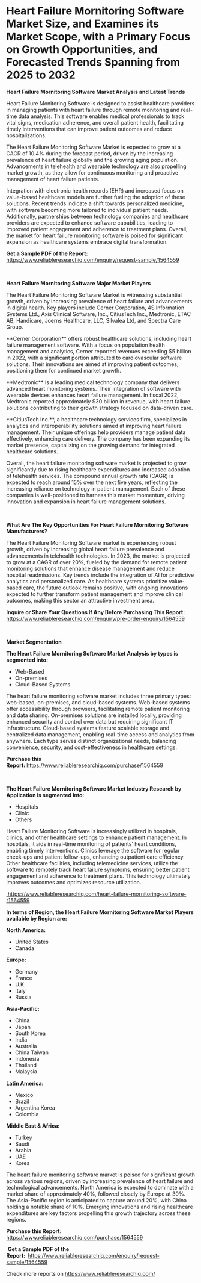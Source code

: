 <p><h1>Heart Failure Mornitoring Software Market Size, and Examines its Market Scope, with a Primary Focus on Growth Opportunities, and Forecasted Trends Spanning from 2025 to 2032</h1></p><p><strong>Heart Failure Mornitoring Software Market Analysis and Latest Trends</strong></p>
<p><p>Heart Failure Monitoring Software is designed to assist healthcare providers in managing patients with heart failure through remote monitoring and real-time data analysis. This software enables medical professionals to track vital signs, medication adherence, and overall patient health, facilitating timely interventions that can improve patient outcomes and reduce hospitalizations. </p><p>The Heart Failure Monitoring Software Market is expected to grow at a CAGR of 10.4% during the forecast period, driven by the increasing prevalence of heart failure globally and the growing aging population. Advancements in telehealth and wearable technology are also propelling market growth, as they allow for continuous monitoring and proactive management of heart failure patients. </p><p>Integration with electronic health records (EHR) and increased focus on value-based healthcare models are further fueling the adoption of these solutions. Recent trends indicate a shift towards personalized medicine, with software becoming more tailored to individual patient needs. Additionally, partnerships between technology companies and healthcare providers are expected to enhance software capabilities, leading to improved patient engagement and adherence to treatment plans. Overall, the market for heart failure monitoring software is poised for significant expansion as healthcare systems embrace digital transformation.</p></p>
<p><strong>Get a Sample PDF of the Report:&nbsp;</strong> <a href="https://www.reliableresearchiq.com/enquiry/request-sample/1564559?utm_campaign=103&utm_medium=2&utm_source=Github&utm_content=ia&utm_term=03032025&utm_id=heart-failure-mornitoring-software">https://www.reliableresearchiq.com/enquiry/request-sample/1564559</a></p>
<p>&nbsp;</p>
<p><strong>Heart Failure Mornitoring Software Major Market Players</strong></p>
<p><p>The Heart Failure Monitoring Software Market is witnessing substantial growth, driven by increasing prevalence of heart failure and advancements in digital health. Key players include Cerner Corporation, 4S Information Systems Ltd., Axis Clinical Software, Inc., CitiusTech Inc., Medtronic, ETAC AB, Handicare, Joerns Healthcare, LLC, Silvalea Ltd, and Spectra Care Group.</p><p>**Cerner Corporation** offers robust healthcare solutions, including heart failure management software. With a focus on population health management and analytics, Cerner reported revenues exceeding $5 billion in 2022, with a significant portion attributed to cardiovascular software solutions. Their innovations are aimed at improving patient outcomes, positioning them for continued market growth.</p><p>**Medtronic** is a leading medical technology company that delivers advanced heart monitoring systems. Their integration of software with wearable devices enhances heart failure management. In fiscal 2022, Medtronic reported approximately $30 billion in revenue, with heart failure solutions contributing to their growth strategy focused on data-driven care.</p><p>**CitiusTech Inc.**, a healthcare technology services firm, specializes in analytics and interoperability solutions aimed at improving heart failure management. Their unique offerings help providers manage patient data effectively, enhancing care delivery. The company has been expanding its market presence, capitalizing on the growing demand for integrated healthcare solutions.</p><p>Overall, the heart failure monitoring software market is projected to grow significantly due to rising healthcare expenditures and increased adoption of telehealth services. The compound annual growth rate (CAGR) is expected to reach around 15% over the next five years, reflecting the increasing reliance on technology in patient management. Each of these companies is well-positioned to harness this market momentum, driving innovation and expansion in heart failure management solutions.</p></p>
<p>&nbsp;</p>
<p><strong>What Are The Key Opportunities For Heart Failure Mornitoring Software Manufacturers?</strong></p>
<p><p>The Heart Failure Monitoring Software market is experiencing robust growth, driven by increasing global heart failure prevalence and advancements in telehealth technologies. In 2023, the market is projected to grow at a CAGR of over 20%, fueled by the demand for remote patient monitoring solutions that enhance disease management and reduce hospital readmissions. Key trends include the integration of AI for predictive analytics and personalized care. As healthcare systems prioritize value-based care, the future outlook remains positive, with ongoing innovations expected to further transform patient management and improve clinical outcomes, making this sector an attractive investment area.</p></p>
<p><strong>Inquire or Share Your Questions If Any Before Purchasing This Report:</strong> <a href="https://www.reliableresearchiq.com/enquiry/pre-order-enquiry/1564559?utm_campaign=103&utm_medium=2&utm_source=Github&utm_content=ia&utm_term=03032025&utm_id=heart-failure-mornitoring-software">https://www.reliableresearchiq.com/enquiry/pre-order-enquiry/1564559</a></p>
<p>&nbsp;</p>
<p><strong>Market Segmentation</strong></p>
<p><strong>The Heart Failure Mornitoring Software Market Analysis by types is segmented into:</strong></p>
<p><ul><li>Web-Based</li><li>On-premises</li><li>Cloud-Based Systems</li></ul></p>
<p><p>The heart failure monitoring software market includes three primary types: web-based, on-premises, and cloud-based systems. Web-based systems offer accessibility through browsers, facilitating remote patient monitoring and data sharing. On-premises solutions are installed locally, providing enhanced security and control over data but requiring significant IT infrastructure. Cloud-based systems feature scalable storage and centralized data management, enabling real-time access and analytics from anywhere. Each type serves distinct organizational needs, balancing convenience, security, and cost-effectiveness in healthcare settings.</p></p>
<p><strong>Purchase this Report:&nbsp;</strong><a href="https://www.reliableresearchiq.com/purchase/1564559?utm_campaign=103&utm_medium=2&utm_source=Github&utm_content=ia&utm_term=03032025&utm_id=heart-failure-mornitoring-software">https://www.reliableresearchiq.com/purchase/1564559</a></p>
<p>&nbsp;</p>
<p><strong>The Heart Failure Mornitoring Software Market Industry Research by Application is segmented into:</strong></p>
<p><ul><li>Hospitals</li><li>Clinic</li><li>Others</li></ul></p>
<p><p>Heart Failure Monitoring Software is increasingly utilized in hospitals, clinics, and other healthcare settings to enhance patient management. In hospitals, it aids in real-time monitoring of patients’ heart conditions, enabling timely interventions. Clinics leverage the software for regular check-ups and patient follow-ups, enhancing outpatient care efficiency. Other healthcare facilities, including telemedicine services, utilize the software to remotely track heart failure symptoms, ensuring better patient engagement and adherence to treatment plans. This technology ultimately improves outcomes and optimizes resource utilization.</p></p>
<p><a href="https://www.reliableresearchiq.com/heart-failure-mornitoring-software-r1564559?utm_campaign=103&utm_medium=2&utm_source=Github&utm_content=ia&utm_term=03032025&utm_id=heart-failure-mornitoring-software">&nbsp;https://www.reliableresearchiq.com/heart-failure-mornitoring-software-r1564559</a></p>
<p><strong>In terms of Region, the Heart Failure Mornitoring Software Market Players available by Region are:</strong></p>
<p>
    <p> <strong> North America: </strong>
        <ul>
            <li>United States</li>
            <li>Canada</li>
        </ul>
        </p> 
    <p> <strong> Europe: </strong>
        <ul>
            <li>Germany</li>
            <li>France</li>
            <li>U.K.</li>
            <li>Italy</li>
            <li>Russia</li>
        </ul>
        </p> 
    <p> <strong> Asia-Pacific: </strong>
        <ul>
            <li>China</li>
            <li>Japan</li>
            <li>South Korea</li>
            <li>India</li>
            <li>Australia</li>
            <li>China Taiwan</li>
            <li>Indonesia</li>
            <li>Thailand</li>
            <li>Malaysia</li>
        </ul>
        </p> 
    <p> <strong> Latin America: </strong>
        <ul>
            <li>Mexico</li>
            <li>Brazil</li>
            <li>Argentina Korea</li>
            <li>Colombia</li>
        </ul>
        </p> 
    <p> <strong> Middle East & Africa: </strong>
        <ul>
            <li>Turkey</li>
            <li>Saudi</li>
            <li>Arabia</li>
            <li>UAE</li>
            <li>Korea</li>
        </ul>
    </p>
    </p>
<p><p>The heart failure monitoring software market is poised for significant growth across various regions, driven by increasing prevalence of heart failure and technological advancements. North America is expected to dominate with a market share of approximately 40%, followed closely by Europe at 30%. The Asia-Pacific region is anticipated to capture around 20%, with China holding a notable share of 10%. Emerging innovations and rising healthcare expenditures are key factors propelling this growth trajectory across these regions.</p></p>
<p><strong>Purchase this Report: </strong><a href="https://www.reliableresearchiq.com/purchase/1564559?utm_campaign=103&utm_medium=2&utm_source=Github&utm_content=ia&utm_term=03032025&utm_id=heart-failure-mornitoring-software">https://www.reliableresearchiq.com/purchase/1564559</a></p>
<p>&nbsp;<strong>Get a Sample PDF of the Report:&nbsp;&nbsp;</strong><a href="https://www.reliableresearchiq.com/enquiry/request-sample/1564559?utm_campaign=103&utm_medium=2&utm_source=Github&utm_content=ia&utm_term=03032025&utm_id=heart-failure-mornitoring-software">https://www.reliableresearchiq.com/enquiry/request-sample/1564559</a></p>
<p><strong></strong></p>
<p>Check more reports on <a href="https://www.reliableresearchiq.com/?utm_campaign=103&utm_medium=2&utm_source=Github&utm_content=ia&utm_term=03032025&utm_id=heart-failure-mornitoring-software">https://www.reliableresearchiq.com/</a></p>